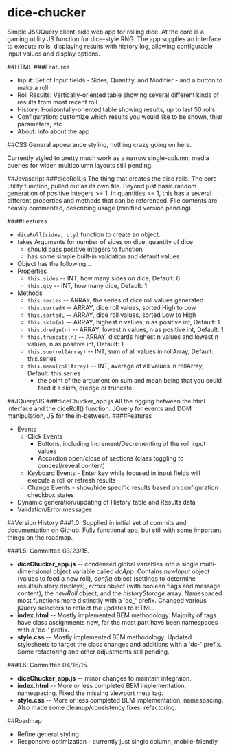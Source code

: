 # dice-chucker
Simple JS/JQuery client-side web app for rolling dice.
At the core is a gaming utility JS function for dice-style RNG. The app supplies an interface to execute rolls, displaying results with history log, allowing configurable input values and display options.

##HTML
###Features
* Input: Set of Input fields - Sides, Quantity, and Modifier - and a button to make a roll
* Roll Results: Vertically-oriented table showing several different kinds of results from most recent roll
* History: Horizontally-oriented table showing results, up to last 50 rolls
* Configuration: customize which results you would like to be shown, thier parameters, etc
* About: info about the app

##CSS
General appearance styling, nothing crazy going on here.

Currently styled to pretty much work as a narrow single-column, media queries for wider, multicolumn layouts still pending.

##Javascript
###diceRoll.js
The thing that creates the dice rolls. The core utility function, pulled out as its own file. Beyond just basic random generation of positive integers >= 1, in quantities >= 1, this has a several different properties and methods that can be referenced. File contents are heavily commented, describing usage (minified version pending).

####Features
* `diceRoll(sides, qty)` function to create an object. 
* takes Arguments for number of sides on dice, quantity of dice 
  * should pass positive integers to function
  * has some simple built-in validation and default values
* Object has the following...
* Properties
  * `this.sides` -- INT, how many sides on dice, Default: 6
  * `this.qty` -- INT, how many dice, Default: 1
* Methods
  * `this.series` -- ARRAY, the series of dice roll values generated
  * `this.sortedH` -- ARRAY, dice roll values, sorted High to Low
  * `this.sortedL` -- ARRAY, dice roll values, sorted Low to High
  * `this.skim(n)` -- ARRAY, highest n values, n as positive int, Default: 1
  * `this.dredge(n)` -- ARRAY, lowest n values, n as positive int, Default: 1
  * `this.truncate(n)` -- ARRAY, discards highest n values and lowest n values, n as positive int, Default: 1
  * `this.sum(rollArray)` -- INT, sum of all values in rollArray, Default: this.series
  * `this.mean(rollArray)` -- INT, average of all values in rollArray, Default: this.series
    * the point of the argument on sum and mean being that you could feed it a skim, dredge or truncate

##JQuery/JS
###diceChucker_app.js
All the rigging between the html interface and the diceRoll() function. JQuery for events and DOM manipulation, JS for the in-between.
####Features
* Events
  * Click Events
    * Buttons, including Increment/Decrementing of the roll input values
    * Accordion open/close of sections (class toggling to conceal/reveal content)
  * Keyboard Events - Enter key while focused in input fields will execute a roll or refresh results
  * Change Events - show/hide specific results based on configuration checkbox states
* Dynamic generation/updating of History table and Results data
* Validation/Error messages

##Version History
###1.0:
Supplied in initial set of commits and documentation on Github. Fully functional app, but still with some important things on the roadmap.

###1.5:
Committed 03/23/15.
* **diceChucker_app.js** -- condensed global variables into a single multi-dimensional object variable called *dcApp*. Contains *newInput* object (values to feed a new roll), *config* object (settings to determine results/history displays), *errors* object (with boolean flags and message content), the *newRoll* object, and the *historyStorage* array. Namespaced most functions more distinctly with a 'dc_' prefix. Changed various jQuery selectors to reflect the updates to HTML.
* **index.html** -- Mostly implemented BEM methodology. Majority of tags have class assignments now, for the most part have been namespaces with a 'dc-' prefix.
* **style.css** -- Mostly implemented BEM methodology. Updated stylesheets to target the class changes and additions with a 'dc-' prefix. Some refactoring and other adjustments still pending.

###1.6:
Committed 04/16/15.
* **diceChucker_app.js** -- minor changes to maintain integraion.
* **index.html** -- More or less completed BEM implementation, namespacing. Fixed the missing viewport meta tag.
* **style.css** -- More or less completed BEM implementation, namespacing. Also made some cleanup/consistency fixes, refactoring.

##Roadmap
* Refine general styling
* Responsive optimization - currently just single column, mobile-friendly
